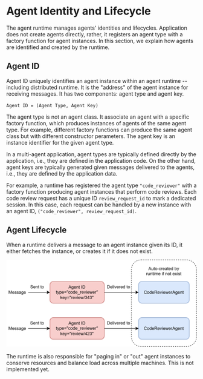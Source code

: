 # Agent Identity and Lifecycle

The agent runtime manages agents' identities
and lifecycles.
Application does not create agents directly, rather,
it registers an agent type with a factory function for
agent instances.
In this section, we explain how agents are identified
and created by the runtime.

## Agent ID

Agent ID uniquely identifies an agent instance within
an agent runtime -- including distributed runtime.
It is the "address" of the agent instance for receiving messages.
It has two components: agent type and agent key.

```{note}
Agent ID = (Agent Type, Agent Key)
```

The agent type is not an agent class.
It associate an agent with a specific
factory function, which produces instances of agents
of the same agent type.
For example, different factory functions can produce the same
agent class but with different constructor perameters.
The agent key is an instance identifier
for the given agent type.

In a multi-agent application, agent types are
typically defined directly by the application, i.e., they
are defined in the application code.
On the other hand, agent keys are typically generated given
messages delivered to the agents, i.e., they are defined
by the application data.

For example, a runtime has registered the agent type `"code_reviewer"`
with a factory function producing agent instances that perform
code reviews. Each code review request has a unique ID `review_request_id`
to mark a dedicated
session.
In this case, each request can be handled by a new instance
with an agent ID, `("code_reviewer", review_request_id)`.

## Agent Lifecycle

When a runtime delivers a message to an agent instance given its ID,
it either fetches the instance,
or creates it if it does not exist.

![Agent Lifecycle](agent-lifecycle.svg)

The runtime is also responsible for "paging in" or "out" agent instances
to conserve resources and balance load across multiple machines.
This is not implemented yet.
